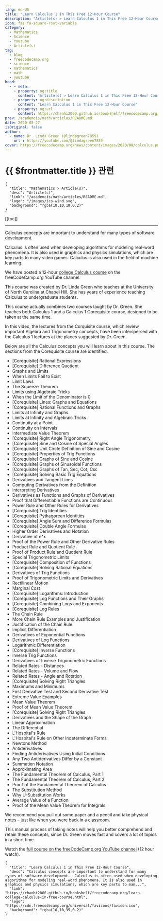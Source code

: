 ```yaml
---
lang: en-US
title: "Learn Calculus 1 in This Free 12-Hour Course"
description: "Article(s) > Learn Calculus 1 in This Free 12-Hour Course"
icon: fas fa-square-root-variable
category: 
  - Mathematics
  - Science
  - Youtube
  - Article(s)
tag:
  - blog
  - freecodecamp.org
  - science
  - mathematics
  - math
  - youtube
head:
  - - meta:
    - property: og:title
      content: "Article(s) > Learn Calculus 1 in This Free 12-Hour Course"
    - property: og:description
      content: "Learn Calculus 1 in This Free 12-Hour Course"
    - property: og:url
      content: https://chanhi2000.github.io/bookshelf/freecodecamp.org/learn-college-calculus-in-free-course.html
prev: /academcis/math/articles/README.md
date: 2020-08-27
isOriginal: false
author:
  - name: Dr. Linda Green (@lindagreen7859)
    url : https://youtube.com/@lindagreen7859
cover: https://freecodecamp.org/news/content/images/2020/08/calculus.png
---
```


# {{ $frontmatter.title }} 관련

```component VPCard
{
  "title": "Mathematics > Article(s)",
  "desc": "Article(s)",
  "link": "/academcis/math/articles/README.md",
  "logo": "/images/ico-wind.svg",
  "background": "rgba(10,10,10,0.2)"
}
```

[[toc]]

---

<SiteInfo
  name="Learn Calculus 1 in This Free 12-Hour Course"
  desc="Calculus concepts are important to understand for many types of software development.  Calculus is often used when developing algorithms for modeling real-word phenomena. It is also used in graphics and physics simulations, which are key parts to man..."
  url="https://freecodecamp.org/news/learn-college-calculus-in-free-course"
  logo="https://cdn.freecodecamp.org/universal/favicons/favicon.ico"
  preview="https://freecodecamp.org/news/content/images/2020/08/calculus.png"/>

Calculus concepts are important to understand for many types of software development.

Calculus is often used when developing algorithms for modeling real-word phenomena. It is also used in graphics and physics simulations, which are key parts to many video games. Calculus is also used in the field of machine learning.

We have posted a 12-hour [<FontIcon icon="fa-brands fa-youtube"/>college Calculus course](https://youtu.be/HfACrKJ_Y2w) on the freeCodeCamp.org YouTube channel.

This course was created by Dr. Linda Green who teaches at the University of North Carolina at Chapel Hill. She has years of experience teaching Calculus to undergraduate students.

This course actually combines two courses taught by Dr. Green. She teaches both Calculus 1 and a Calculus 1 Corequisite course, designed to be taken at the same time.

In this video, the lectures from the Corquisite course, which review important Algebra and Trigonometry concepts, have been interspersed with the Calculus 1 lectures at the places suggested by Dr. Green.

Below are all the Calculus concepts you will learn about in this course. The sections from the Corequisite course are identified.

- \[Corequisite\] Rational Expressions
- \[Corequisite\] Difference Quotient
- Graphs and Limits
- When Limits Fail to Exist
- Limit Laws
- The Squeeze Theorem
- Limits using Algebraic Tricks
- When the Limit of the Denominator is 0
- \[Corequisite\] Lines: Graphs and Equations
- \[Corequisite\] Rational Functions and Graphs
- Limits at Infinity and Graphs
- Limits at Infinity and Algebraic Tricks
- Continuity at a Point
- Continuity on Intervals
- Intermediate Value Theorem
- \[Corequisite\] Right Angle Trigonometry
- \[Corequisite\] Sine and Cosine of Special Angles
- \[Corequisite\] Unit Circle Definition of Sine and Cosine
- \[Corequisite\] Properties of Trig Functions
- \[Corequisite\] Graphs of Sine and Cosine
- \[Corequisite\] Graphs of Sinusoidal Functions
- \[Corequisite\] Graphs of Tan, Sec, Cot, Csc
- \[Corequisite\] Solving Basic Trig Equations
- Derivatives and Tangent Lines
- Computing Derivatives from the Definition
- Interpreting Derivatives
- Derivatives as Functions and Graphs of Derivatives
- Proof that Differentiable Functions are Continuous
- Power Rule and Other Rules for Derivatives
- \[Corequisite\] Trig Identities
- \[Corequisite\] Pythagorean Identities
- \[Corequisite\] Angle Sum and Difference Formulas
- \[Corequisite\] Double Angle Formulas
- Higher Order Derivatives and Notation
- Derivative of e^x
- Proof of the Power Rule and Other Derivative Rules
- Product Rule and Quotient Rule
- Proof of Product Rule and Quotient Rule
- Special Trigonometric Limits
- \[Corequisite\] Composition of Functions
- \[Corequisite\] Solving Rational Equations
- Derivatives of Trig Functions
- Proof of Trigonometric Limits and Derivatives
- Rectilinear Motion
- Marginal Cost
- \[Corequisite\] Logarithms: Introduction
- \[Corequisite\] Log Functions and Their Graphs
- \[Corequisite\] Combining Logs and Exponents
- \[Corequisite\] Log Rules
- The Chain Rule
- More Chain Rule Examples and Justification
- Justification of the Chain Rule
- Implicit Differentiation
- Derivatives of Exponential Functions
- Derivatives of Log Functions
- Logarithmic Differentiation
- \[Corequisite\] Inverse Functions
- Inverse Trig Functions
- Derivatives of Inverse Trigonometric Functions
- Related Rates - Distances
- Related Rates - Volume and Flow
- Related Rates - Angle and Rotation
- \[Corequisite\] Solving Right Triangles
- Maximums and Minimums
- First Derivative Test and Second Derivative Test
- Extreme Value Examples
- Mean Value Theorem
- Proof of Mean Value Theorem
- \[Corequisite\] Solving Right Triangles
- Derivatives and the Shape of the Graph
- Linear Approximation
- The Differential
- L'Hospital's Rule
- L'Hospital's Rule on Other Indeterminate Forms
- Newtons Method
- Antiderivatives
- Finding Antiderivatives Using Initial Conditions
- Any Two Antiderivatives Differ by a Constant
- Summation Notation
- Approximating Area
- The Fundamental Theorem of Calculus, Part 1
- The Fundamental Theorem of Calculus, Part 2
- Proof of the Fundamental Theorem of Calculus
- The Substitution Method
- Why U-Substitution Works
- Average Value of a Function
- Proof of the Mean Value Theorem for Integrals

We recommend you pull out some paper and a pencil and take physical notes – just like when you were back in a classroom.

This manual process of taking notes will help you better comprehend and retain these concepts, since Dr. Green moves fast and covers a lot of topics in a short time.

Watch the [<FontIcon icon="fa-brands fa-youtube"/>full course on the freeCodeCamp.org YouTube channel](https://youtu.be/HfACrKJ_Y2w) (12 hour watch).

<VidStack src="youtube/HfACrKJ_Y2w" />

<!-- TODO: add ARTICLE CARD -->
```component VPCard
{
  "title": "Learn Calculus 1 in This Free 12-Hour Course",
  "desc": "Calculus concepts are important to understand for many types of software development.  Calculus is often used when developing algorithms for modeling real-word phenomena. It is also used in graphics and physics simulations, which are key parts to man...",
  "link": "https://chanhi2000.github.io/bookshelf/freecodecamp.org/learn-college-calculus-in-free-course.html",
  "logo": "https://cdn.freecodecamp.org/universal/favicons/favicon.ico",
  "background": "rgba(10,10,35,0.2)"
}
```
